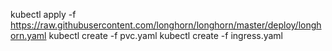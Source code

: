 kubectl apply -f https://raw.githubusercontent.com/longhorn/longhorn/master/deploy/longhorn.yaml
kubectl create -f pvc.yaml
kubectl create -f ingress.yaml
